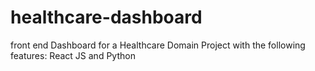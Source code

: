 # healthcare-dashboard
front end Dashboard for a Healthcare Domain Project with the following features: React JS and Python
